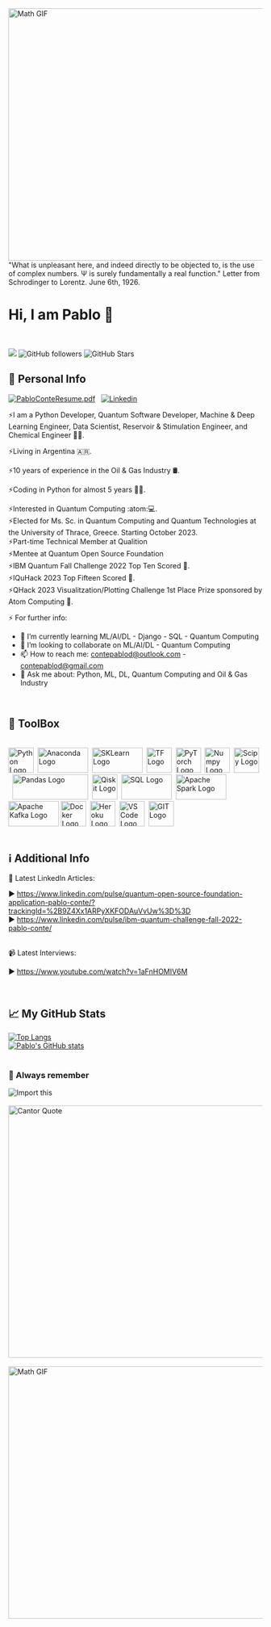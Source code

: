 <img src="https://www.thisiscolossal.com/wp-content/uploads/2017/07/wave-1.gif" alt="Math GIF" width="1000" height="500"/>

<br>
"What is unpleasant here, and indeed directly to be objected to, is the use of complex numbers. Ψ is surely fundamentally a real function." Letter from Schrodinger to Lorentz. June 6th, 1926.
<br>

# Hi, I am Pablo 👋

<br>

![](https://komarev.com/ghpvc/?username=contepablod)
![GitHub followers](https://img.shields.io/github/followers/contepablod?style=social)
![GitHub Stars](https://img.shields.io/github/stars/contepablod?style=social)
<br>

## &#x1FAAA; Personal Info

[![PabloConteResume.pdf](https://img.icons8.com/officel/2x/set-as-resume.png)](https://github.com/contepablod/contepablod/files/12270486/PabloConteResume.pdf)&nbsp;&nbsp;
[![Linkedin](https://img.icons8.com/dusk/2x/linkedin.png)](https://www.linkedin.com/in/pablo-conte)


⚡I am a Python Developer, Quantum Software Developer, Machine & Deep Learning Engineer, Data Scientist, Reservoir & Stimulation Engineer, and Chemical Engineer 🧑‍🏫.

⚡Living in Argentina 🇦🇷.

⚡10 years of experience in the Oil & Gas Industry :oil_drum:.

⚡Coding in Python for almost 5 years 👨‍💻.

⚡Interested in Quantum Computing :atom::computer:.
<br>⚡Elected for Ms. Sc. in Quantum Computing and Quantum Technologies at the University of Thrace, Greece. Starting October 2023.
<br>⚡Part-time Technical Member at Qualition
<br>⚡Mentee at Quantum Open Source Foundation
<br>⚡IBM Quantum Fall Challenge 2022 Top Ten Scored :medal_sports:.
<br>⚡IQuHack 2023 Top Fifteen Scored :medal_sports:.
<br>⚡QHack 2023 Visualitzation/Plotting Challenge 1st Place Prize sponsored by Atom Computing :medal_sports:.

⚡ For further info:

- 🌱 I’m currently learning ML/AI/DL - Django - SQL - Quantum Computing
- 👯 I’m looking to collaborate on ML/AI/DL - Quantum Computing
- 📫 How to reach me: contepablod@outlook.com - contepablod@gmail.com
- 💬 Ask me about: Python, ML, DL, Quantum Computing and Oil & Gas Industry
<br>

## &#x1F9F0; ToolBox

<br><img src="https://cdn.worldvectorlogo.com/logos/python-5.svg" alt="Python Logo" width="50" height="50"/>&nbsp;&nbsp;<img src="https://upload.wikimedia.org/wikipedia/en/c/cd/Anaconda_Logo.png" alt="Anaconda Logo" width="100" height="50"/>&nbsp;&nbsp;<img src="https://upload.wikimedia.org/wikipedia/commons/thumb/0/05/Scikit_learn_logo_small.svg/1920px-Scikit_learn_logo_small.svg.png" alt="SKLearn Logo" width="100" height="50"/>&nbsp;&nbsp;<img src="https://cdn.worldvectorlogo.com/logos/tensorflow-2.svg" alt="TF Logo" width="50" height="50"/>&nbsp;&nbsp;<img src="https://upload.wikimedia.org/wikipedia/commons/thumb/1/10/PyTorch_logo_icon.svg/640px-PyTorch_logo_icon.svg.png" alt="PyTorch Logo" width="50" height="50"/>&nbsp;&nbsp;<img src="https://cdn.worldvectorlogo.com/logos/numpy-1.svg" alt="Numpy Logo" width="50" height="50"/>&nbsp;&nbsp;<img src="https://upload.wikimedia.org/wikipedia/commons/thumb/b/b2/SCIPY_2.svg/250px-SCIPY_2.svg.png" alt="Scipy Logo" width="50" height="50"/>&nbsp;&nbsp;<img src="https://preview.redd.it/c6h7rok9c2v31.jpg?width=960&crop=smart&auto=webp&v=enabled&s=28b62012dbd397ee7b9e11cc310a141957341f78" alt="Pandas Logo" width="150" height="50"/>&nbsp;&nbsp;<img src="https://encrypted-tbn0.gstatic.com/images?q=tbn:ANd9GcRLZrFEVNDfC5gE_7citMPRk08TS0D5vMFWpJJAh5fBB2kH9fqGFJ9LM3opeDpCLjouftE&usqp=CAU" alt="Qiskit Logo" width="50" height="50"/>&nbsp;&nbsp;<img src="https://upload.wikimedia.org/wikipedia/commons/thumb/8/87/Sql_data_base_with_logo.png/800px-Sql_data_base_with_logo.png?20210130181641" alt="SQL Logo" width="100" height="50"/>&nbsp;&nbsp;<img src="https://www.databricks.com/wp-content/uploads/2019/02/spark-white.png" alt="Apache Spark Logo" width="100" height="50"/>&nbsp;<img src="https://encrypted-tbn0.gstatic.com/images?q=tbn:ANd9GcR5V_NJGozQpBOydcFATALeXduFI9ipKUkQrQySaWMcHjyEsIFyhHdsH184j6a6sT_m0DI&usqp=CAU" alt="Apache Kafka Logo" width="100" height="50"/>&nbsp;<img src="https://cdn.worldvectorlogo.com/logos/docker.svg" alt="Docker Logo" width="50" height="50"/>&nbsp;&nbsp;<img src="https://cdn.worldvectorlogo.com/logos/heroku-4.svg" alt="Heroku Logo" width="50" height="50"/>&nbsp;&nbsp;<img src="https://cdn.worldvectorlogo.com/logos/visual-studio-code-1.svg" alt="VS Code Logo" width="50" height="50"/>&nbsp;&nbsp;<img src="https://cdn.worldvectorlogo.com/logos/git-icon.svg" alt="GIT Logo" width="50" height="50"/>
<br>
<br>
## &#x2139; Additional Info
📝 Latest LinkedIn Articles:

▶ https://www.linkedin.com/pulse/quantum-open-source-foundation-application-pablo-conte/?trackingId=%2B9Z4Xx1ARPyXKFODAuVvUw%3D%3D
<br> ▶ https://www.linkedin.com/pulse/ibm-quantum-challenge-fall-2022-pablo-conte/

<br>📹 Latest Interviews:

▶ https://www.youtube.com/watch?v=1aFnHOMIV6M

<br>

## &#x1f4c8; My GitHub Stats
[![Top Langs](https://github-readme-stats.vercel.app/api/top-langs/?username=contepablod&layout=compact&hide=java,html,css&theme=radical)](https://github.com/anuraghazra/github-readme-stats)
<br>[![Pablo's GitHub stats](https://github-readme-stats.vercel.app/api?username=contepablod&show_icons=true&theme=radical)](https://github.com/anuraghazra/github-readme-stats)
<br>
<br>
### &#x1F4CC; Always remember
![Import this](https://user-images.githubusercontent.com/80008587/189157077-c6295841-69a1-4ff4-9f72-655774174ef2.jpg)
<br>
<br>
<img src="https://quotefancy.com/media/wallpaper/3840x2160/2180421-Georg-Cantor-Quote-The-essence-of-mathematics-lies-precisely-in.jpg" alt="Cantor Quote" width="1000" height="500"/>
<br>
<br>
<img src="https://www.thisiscolossal.com/wp-content/uploads/2017/07/wave-5.gif" alt="Math GIF" width="1000" height="500"/>
